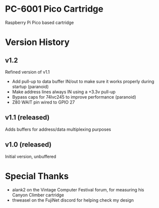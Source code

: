 # PC-6001 Pico Cartridge
Raspberry Pi Pico based cartridge

# Version History
## v1.2
Refined version of v1.1
 - Add pull-up to data buffer IN/out to make sure it works properly during startup (paranoid)
 - Make address lines always IN using a +3.3v pull-up
 - Bypass caps for 74lvc245 to improve performance (paranoid)
 - Z80 WAIT pin wired to GPIO 27

## v1.1 (released)
Adds buffers for address/data multiplexing purposes

## v1.0 (released)
Initial version, unbuffered

# Special Thanks
 * alank2 on the Vintage Computer Festival forum, for measuring his Canyon Climber cartridge
 * thweasel on the FujiNet discord for helping check my design
